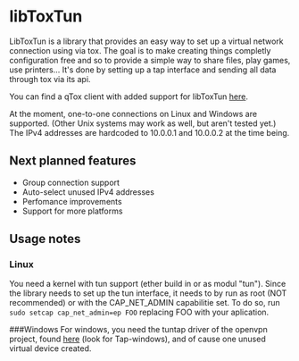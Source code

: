 # libToxTun

LibToxTun is a library that provides an easy way to set up a virtual network connection using via tox.
The goal is to make creating things completly configuration free and so to provide a simple way to share files, play games, use printers...
It's done by setting up a tap interface and sending all data through tox via its api.

You can find a qTox client with added support for libToxTun [here](https://github.com/ddorian1/qTox/tree/toxtun).

At the moment, one-to-one connections on Linux and Windows are supported. (Other Unix systems may work as well, but aren't tested yet.)
The IPv4 addresses are hardcoded to 10.0.0.1 and 10.0.0.2 at the time being.

## Next planned features
- Group connection support
- Auto-select unused IPv4 addresses
- Perfomance improvements
- Support for more platforms

## Usage notes
### Linux
You need a kernel with tun support (ether build in or as modul "tun").
Since the library needs to set up the tun interface, it needs to by run as root (NOT recommended) or with the CAP_NET_ADMIN capabilitie set. To do so, run
```sudo setcap cap_net_admin=ep FOO```
replacing FOO with your aplication.

###Windows
For windows, you need the tuntap driver of the openvpn project, found [here](https://openvpn.net/index.php/open-source/downloads.html) (look for Tap-windows), and of cause one unused virtual device created.
